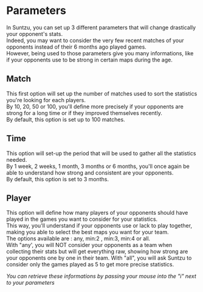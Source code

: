 # Parameters

In Suntzu, you can set up 3 different parameters that will change drastically your opponent's stats.  
Indeed, you may want to consider the very few recent matches of your opponents instead of their 6 months ago played games.  
However, being used to those parameters give you many informations, like if your opponents use to be strong in certain maps during the age.

## Match

This first option will set up the number of matches used to sort the statistics you're looking for each players.  
By 10, 20, 50 or 100, you'll define more precisely if your opponents are strong for a long time or if they improved themselves recently.  
By default, this option is set up to 100 matches.

## Time

This option will set-up the period that will be used to gather all the statistics needed.  
By 1 week, 2 weeks, 1 month, 3 months or 6 months, you'll once again be able to understand how strong and consistent are your opponents.  
By default, this option is set to 3 months.

## Player

This option will define how many players of your opponents should have played in the games you want to consider for your statistics.  
This way, you'll understand if your opponents use or lack to play together, making you able to select the best maps you want for your team.  
The options available are : any, min:2 , min:3, min:4 or all.  
With "any', you will NOT consider your opponents as a team when collecting their stats but will get everything raw, showing how strong are your opponents one by one in their team.
With "all", you will ask Suntzu to consider only the games played as 5 to get more precise statistics.  
  
  
  
  
*You can retrieve these informations by passing your mouse into the "i" next to your parameters*
